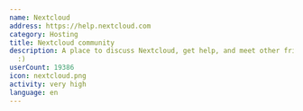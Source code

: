 ```yaml
---
name: Nextcloud
address: https://help.nextcloud.com
category: Hosting
title: Nextcloud community
description: A place to discuss Nextcloud, get help, and meet other friendly people
  :)
userCount: 19386
icon: nextcloud.png
activity: very high
language: en
---
```

